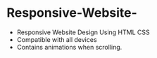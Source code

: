 # Responsive-Website-

<ul>
  <li> Responsive Website Design Using HTML CSS </li>
  <li> Compatible with all devices </li>
  <li> Contains animations when scrolling. </li>
</ul>
